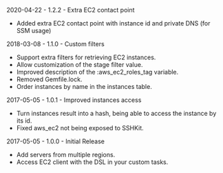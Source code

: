 2020-04-22 - 1.2.2 - Extra EC2 contact point

* Added extra EC2 contact point with instance id and private DNS (for SSM usage)

2018-03-08 - 1.1.0 - Custom filters

* Support extra filters for retrieving EC2 instances.
* Allow customization of the stage filter value.
* Improved description of the :aws_ec2_roles_tag variable.
* Removed Gemfile.lock.
* Order instances by name in the instances table.

2017-05-05 - 1.0.1 - Improved instances access

* Turn instances result into a hash, being able to access the instance by its id.
* Fixed aws_ec2 not being exposed to SSHKit.

2017-05-05 - 1.0.0 - Initial Release

* Add servers from multiple regions.
* Access EC2 client with the DSL in your custom tasks.
